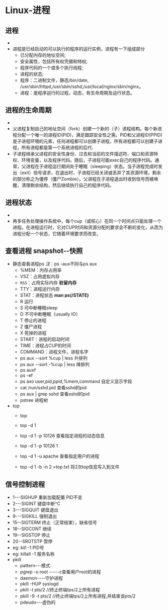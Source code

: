 # Linux-进程
## 进程
- 
- 进程是已经启动的可以执行的程序的运行实例，进程有一下组成部分
  - 已分配内存的地址空间;
  - 安全属性，包括所有权凭据和特权;
  - 程序代码的一个或多个执行线程;
  - 进程的状态;
  - 程序：二进制文件，静态/bin/date, /usr/sbin/httpd,/usr/sbin/sshd,/usr/local/nginx/sbin/nginx。
  - 进程：是程序运行的过程，动态，有生命周期及运行状态。
## 进程的生命周期
- 
- 父进程复制自己的地址空间（fork）创建一个新的（子）进程结构。每个新进程分配一个唯一的进程ID(PID)，满足跟踪安全性之需。PID和父进程ID(PPID)是子进程环境的元素，任何进程都可以创建子进程，所有进程都可以创建子进程，所有进程都是第一个系统进程的后代.
- 子进程继承父进程的安全性身份、过去和当前的文件描述符、端口和资源特权、环境变量，以及程序代码。随后，子进程可能exec自己的程序代码。通常，父进程在子进程运行期间处于睡眠（sleeping）状态。当子进程完成时发出（exit）信号请求，在退出时，子进程已经关闭或丢弃了其资源环境，剩余的部分称之为僵停（僵尸Zombie）。父进程在子进程退出时收到信号而被唤醒，清理剩余结构，然后继续执行自己的程序代码。
## 进程状态
- 
- 再多任务处理操作系统中，每个cup（或核心）在同一个时间点只能处理一个进程。在进程运行时，它对CUP时间和资源分配的要求会不断的变化，从而为进程分配一个状态，它随着环境要求而改变。
## 查看进程 snapshot--快照
- 静态查看进程ps *注*：ps -aux不同与ps aux
  - %MEM：内存占用率
  - VSZ：占用虚拟内存
  - `RSS`：占用实际内存 **驻留内存**
  - TTY：进程运行内存
  - STAT：进程状态 **man ps(/STATE)**
  - R  运行
  - S  可中断睡眠sleep
  - D  不可中断睡眠（usually IO）
  - T  停止的进程
  - Z  僵尸进程
  - X  死掉的进程
  - START：进程的启动时间
  - TIME：进程占CUP的时间
  - COMMAND：进程文件，进程名字
  - ps aux --sort %cup | less 升排列
  - ps aux --sort -%cup | less 降排列
  - ps auxf
  - ps -ef
  - ps axo user,pid,ppid,%mem,command 自定义显示字段
  - cat /run/sshd.pid   查看sshd的pid
  - ps aux | grep sshd  查看sshd的pid
  - pstree 进程树
- top   
  - top
  - top -d 1
  - top -d 1 -p 10126   查看指定进程的动态信息
  - top -d 1 -p 10126 1
  - top -d 1 -u apache  查看指定用户的进程
  
  - top -d 1 -b -n 2 >top.txt  将2次top信息写入到文件
## 信号控制进程
- 1---SIGHUP  重新加载配置  PID不变
- 2---SIGINT  键盘中断^C
- 3---SIGQUIT 键盘退出
- 9---SIGKILL 强制退出
- 15--SIGTERM 终止（正常结束），缺省信号
- 18--SIGCONT 继续
- 19--SIGSTOP 停止
- 20--SRGTSTP 暂停
- eg:  kill -1 PID号
- eg:  killall -1 服务名称
- pkill 
  - pattern---模式
  - pgrep -u root  -----c查看用户root的进程
  - daemon----守护进程
  - pkill -HUP syslogd
  - pkill -t pts/2         //终止终端tps/2上所有进程
  - pkill -9 -t pts/2      //终止终端tps/2上所有进程,并结束该pts/2
  - pdeudo---虚伪的

